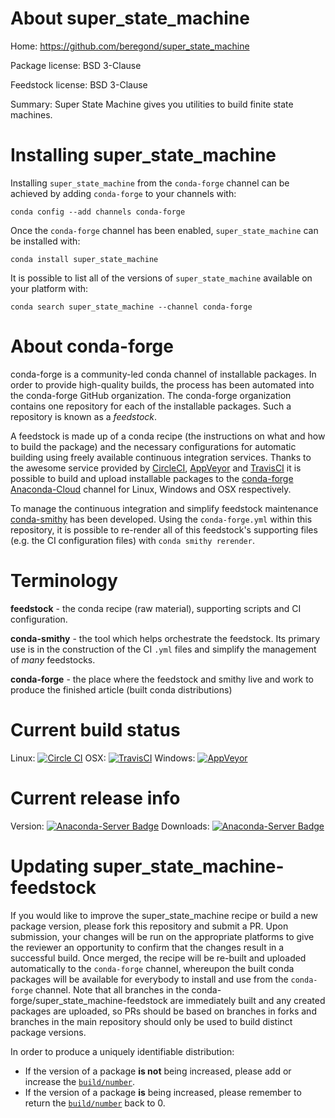 About super_state_machine
=========================

Home: https://github.com/beregond/super_state_machine

Package license: BSD 3-Clause

Feedstock license: BSD 3-Clause

Summary: Super State Machine gives you utilities to build finite state machines.



Installing super_state_machine
==============================

Installing `super_state_machine` from the `conda-forge` channel can be achieved by adding `conda-forge` to your channels with:

```
conda config --add channels conda-forge
```

Once the `conda-forge` channel has been enabled, `super_state_machine` can be installed with:

```
conda install super_state_machine
```

It is possible to list all of the versions of `super_state_machine` available on your platform with:

```
conda search super_state_machine --channel conda-forge
```


About conda-forge
=================

conda-forge is a community-led conda channel of installable packages.
In order to provide high-quality builds, the process has been automated into the
conda-forge GitHub organization. The conda-forge organization contains one repository
for each of the installable packages. Such a repository is known as a *feedstock*.

A feedstock is made up of a conda recipe (the instructions on what and how to build
the package) and the necessary configurations for automatic building using freely
available continuous integration services. Thanks to the awesome service provided by
[CircleCI](https://circleci.com/), [AppVeyor](http://www.appveyor.com/)
and [TravisCI](https://travis-ci.org/) it is possible to build and upload installable
packages to the [conda-forge](https://anaconda.org/conda-forge)
[Anaconda-Cloud](http://docs.anaconda.org/) channel for Linux, Windows and OSX respectively.

To manage the continuous integration and simplify feedstock maintenance
[conda-smithy](http://github.com/conda-forge/conda-smithy) has been developed.
Using the ``conda-forge.yml`` within this repository, it is possible to re-render all of
this feedstock's supporting files (e.g. the CI configuration files) with ``conda smithy rerender``.


Terminology
===========

**feedstock** - the conda recipe (raw material), supporting scripts and CI configuration.

**conda-smithy** - the tool which helps orchestrate the feedstock.
                   Its primary use is in the construction of the CI ``.yml`` files
                   and simplify the management of *many* feedstocks.

**conda-forge** - the place where the feedstock and smithy live and work to
                  produce the finished article (built conda distributions)

Current build status
====================

Linux: [![Circle CI](https://circleci.com/gh/conda-forge/super_state_machine-feedstock.svg?style=shield)](https://circleci.com/gh/conda-forge/super_state_machine-feedstock)
OSX: [![TravisCI](https://travis-ci.org/conda-forge/super_state_machine-feedstock.svg?branch=master)](https://travis-ci.org/conda-forge/super_state_machine-feedstock)
Windows: [![AppVeyor](https://ci.appveyor.com/api/projects/status/github/conda-forge/super_state_machine-feedstock?svg=True)](https://ci.appveyor.com/project/conda-forge/super-state-machine-feedstock/branch/master)

Current release info
====================
Version: [![Anaconda-Server Badge](https://anaconda.org/conda-forge/super_state_machine/badges/version.svg)](https://anaconda.org/conda-forge/super_state_machine)
Downloads: [![Anaconda-Server Badge](https://anaconda.org/conda-forge/super_state_machine/badges/downloads.svg)](https://anaconda.org/conda-forge/super_state_machine)


Updating super_state_machine-feedstock
======================================

If you would like to improve the super_state_machine recipe or build a new
package version, please fork this repository and submit a PR. Upon submission,
your changes will be run on the appropriate platforms to give the reviewer an
opportunity to confirm that the changes result in a successful build. Once
merged, the recipe will be re-built and uploaded automatically to the
`conda-forge` channel, whereupon the built conda packages will be available for
everybody to install and use from the `conda-forge` channel.
Note that all branches in the conda-forge/super_state_machine-feedstock are
immediately built and any created packages are uploaded, so PRs should be based
on branches in forks and branches in the main repository should only be used to
build distinct package versions.

In order to produce a uniquely identifiable distribution:
 * If the version of a package **is not** being increased, please add or increase
   the [``build/number``](http://conda.pydata.org/docs/building/meta-yaml.html#build-number-and-string).
 * If the version of a package **is** being increased, please remember to return
   the [``build/number``](http://conda.pydata.org/docs/building/meta-yaml.html#build-number-and-string)
   back to 0.
